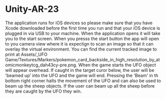 # Unity-AR-23
The application runs for iOS devices so please make sure that you have Xcode downloaded before the first time you run and that your iOS device is plugged in via USB to your machine. When the application opens it will take you to the start screen. When you presss the start button the app will open to you camera view where it is expectign to scan an image so that it can overlay the virtual environment.  You can find the current tracked image to print at Assets/_UFO Game/Textures/Markers/pokemon_card_backside_in_high_resolution_by_atomicmonkeytcg_dah43cy-pre.png. 
When the game starts the  UFO  object will appear overhead. If caught in the target curor below, the user will be 'beamed up' into the UFO and the game will end. Pressing the 'Beam' in th  bottom right corner halts the movement of the UFO and can also be used to beam up the sheep objects. If the user can beam up all the sheep before they are caught by the UFO they win.
